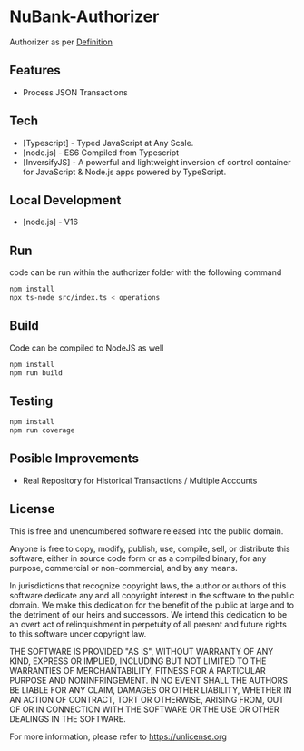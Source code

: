 # NuBank-Authorizer

Authorizer as per [Definition](docs/definition/Authorizer_Coding_Challenge.pdf)

## Features

- Process JSON Transactions

## Tech

- [Typescript] - Typed JavaScript at Any Scale.
- [node.js] - ES6 Compiled from Typescript
- [InversifyJS] - A powerful and lightweight inversion of control container for JavaScript & Node.js apps powered by TypeScript.

## Local Development

- [node.js] - V16

## Run

code can be run within the authorizer folder with the following command 

```sh
npm install
npx ts-node src/index.ts < operations
```

## Build
Code can be compiled to NodeJS as well
```sh
npm install
npm run build
```

## Testing
```sh
npm install
npm run coverage
```

## Posible Improvements

- Real Repository for Historical Transactions / Multiple Accounts

## License

This is free and unencumbered software released into the public domain.

Anyone is free to copy, modify, publish, use, compile, sell, or
distribute this software, either in source code form or as a compiled
binary, for any purpose, commercial or non-commercial, and by any
means.

In jurisdictions that recognize copyright laws, the author or authors
of this software dedicate any and all copyright interest in the
software to the public domain. We make this dedication for the benefit
of the public at large and to the detriment of our heirs and
successors. We intend this dedication to be an overt act of
relinquishment in perpetuity of all present and future rights to this
software under copyright law.

THE SOFTWARE IS PROVIDED "AS IS", WITHOUT WARRANTY OF ANY KIND,
EXPRESS OR IMPLIED, INCLUDING BUT NOT LIMITED TO THE WARRANTIES OF
MERCHANTABILITY, FITNESS FOR A PARTICULAR PURPOSE AND NONINFRINGEMENT.
IN NO EVENT SHALL THE AUTHORS BE LIABLE FOR ANY CLAIM, DAMAGES OR
OTHER LIABILITY, WHETHER IN AN ACTION OF CONTRACT, TORT OR OTHERWISE,
ARISING FROM, OUT OF OR IN CONNECTION WITH THE SOFTWARE OR THE USE OR
OTHER DEALINGS IN THE SOFTWARE.

For more information, please refer to <https://unlicense.org>
